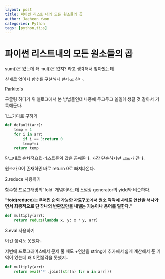 ```yaml
---
layout: post
title: 파이썬 리스트 내의 모든 원소들의 곱
author: Jaeheon Kwon
categories: Python
tags: [python,tips]
---
```


# 파이썬 리스트내의 모든 원소들의 곱

sum()은 있는데 왜 mul()은 없지? 라고 생각해서 찾아봤는데

실제로 없어서 함수를 구현해서 쓴다고 한다.

[Parkito's]( https://shoark7.github.io/programming/algorithm/3ways-to-get-multiplication-in-a-list-in-python )

구글링 하다가 위 블로그에서 본 방법들인데 나중에 두고두고 쓸일이 생길 것 같아서 기록해둔다.



1.노가다로 구하기

```python
def default(arr):
    temp = 1
    for i in arr:
        if i == 0:return 0
        temp*=i
    return temp
```

말그대로 순차적으로 리스트들의 값을 곱해준다. 가장 단순하지만 코드가 길다.

원소가 0이 존재하면 바로 return 0로 빠져나온다.



2.reduce 사용하기

함수형 프로그래밍의 'fold' 개념이라는데 느낌상 generator의 yield와 비슷하다.

**"fold(reduce)는 주어진 순회 가능한 자료구조에서 원소 각각에 차례로 연산을 해나가면서 최종적으로 단 하나의 반환값만을 내뱉는 기능이나 용어를 말한다."**

```python
def multiply(arr):
    return reduce(lambda x, y: x * y, arr)
```



3.eval 사용하기

이건 생각도 못했다..

저번에 프로그래머스에서 문제 풀 때도 +연산을 string에 추가해서 쉽게 계산해서 푼 기억이 있는데 왜 이런생각을 못했지..

```python
def multiply(arr):
    return eval('*'.join([str(n) for n in arr]))
```

